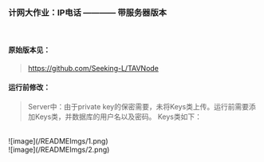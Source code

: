### 计网大作业：IP电话  ———— 带服务器版本
<br>

#### 原始版本见：
> https://github.com/Seeking-L/TAVNode

#### 运行前修改：
> Server中：由于private key的保密需要，未将Keys类上传。运行前需要添加Keys类，并数据库的用户名以及密码。 Keys类如下：
<br>
![image](/READMEImgs/1.png)
<br>
![image](/READMEImgs/2.png)